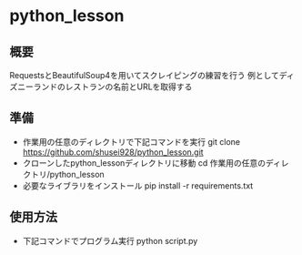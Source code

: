 # python_lesson

## 概要
RequestsとBeautifulSoup4を用いてスクレイピングの練習を行う
例としてディズニーランドのレストランの名前とURLを取得する

## 準備
 - 作業用の任意のディレクトリで下記コマンドを実行
   git clone https://github.com/shusei928/python_lesson.git
 - クローンしたpython_lessonディレクトリに移動
   cd 作業用の任意のディレクトリ/python_lesson
 - 必要なライブラリをインストール
   pip install -r requirements.txt

## 使用方法
 - 下記コマンドでプログラム実行
   python script.py
